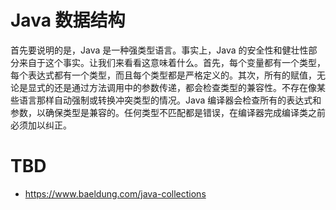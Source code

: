 # Java 数据结构

首先要说明的是，Java 是一种强类型语言。事实上，Java 的安全性和健壮性部分来自于这个事实。让我们来看看这意味着什么。首先，每个变量都有一个类型，每个表达式都有一个类型，而且每个类型都是严格定义的。其次，所有的赋值，无论是显式的还是通过方法调用中的参数传递，都会检查类型的兼容性。不存在像某些语言那样自动强制或转换冲突类型的情况。Java 编译器会检查所有的表达式和参数，以确保类型是兼容的。任何类型不匹配都是错误，在编译器完成编译类之前必须加以纠正。

# TBD

- https://www.baeldung.com/java-collections
